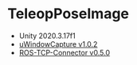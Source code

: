 # TeleopPoseImage
* Unity 2020.3.17f1
* [uWindowCapture v1.0.2](https://github.com/hecomi/uWindowCapture/releases/tag/v1.0.2)
* [ROS-TCP-Connector v0.5.0](https://github.com/Unity-Technologies/ROS-TCP-Connector/releases/tag/v0.5.0)